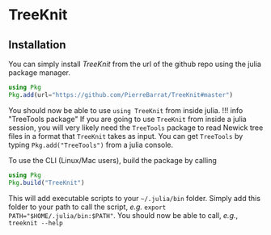 # TreeKnit

## Installation

You can simply install *TreeKnit* from the url of the github repo using the julia package manager. 
```julia
using Pkg
Pkg.add(url="https://github.com/PierreBarrat/TreeKnit#master")
```

You should now be able to use `using TreeKnit` from inside julia. 
!!! info "TreeTools package"
    If you are going to use `TreeKnit` from inside a julia session, you will very likely need the `TreeTools` package to read Newick tree files in a format that `TreeKnit` takes as input. You can get `TreeTools` by typing `Pkg.add("TreeTools")` from a julia console. 

To use the CLI (Linux/Mac users), build the package by calling 
```julia
using Pkg
Pkg.build("TreeKnit")
```

This will add executable scripts to your `~/.julia/bin` folder. 
Simply add this folder to your path to call the script, *e.g.* `export PATH="$HOME/.julia/bin:$PATH"`. 
You should now be able to call, *e.g.*, `treeknit --help`

